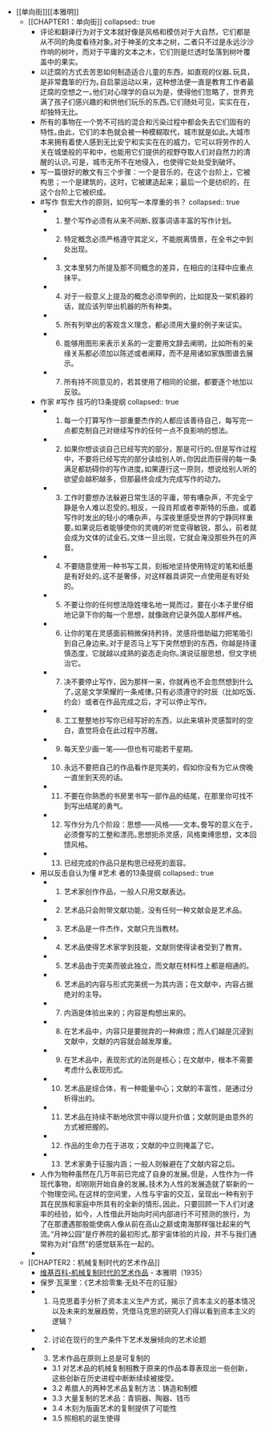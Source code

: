 - [[单向街]][[本雅明]]
	- [[CHAPTER1：单向街]]
	  collapsed:: true
		- 评论和翻译行为对于文本就好像是风格和模仿对于大自然，它们都是从不同的角度看待对象｡对于神圣的文本之树，二者只不过是永远沙沙作响的树叶，而对于平庸的文本之木，它们则是烂透时坠落到树叶覆盖中的果实｡
		- 以迂腐的方式去苦思如何制造适合儿童的东西，如直观的仪器､玩具，是非常蠢笨的行为｡自启蒙运动以来，这种想法便一直是教育工作者最迂腐的空想之一｡他们对心理学的自以为是，使得他们忽略了，世界充满了孩子们感兴趣的和供他们玩乐的东西｡它们随处可见，实实在在，却独特无比｡
		- 所有的事物在一个势不可挡的混合和污染过程中都会失去它们固有的特性｡由此，它们的本色就会被一种模糊取代，城市就是如此｡大城市本来拥有着使人感到无比安宁和实实在在的威力，它可以将劳作的人关在城堡般的平和中，也能用它们提供的视野夺取人们对自然力的清醒的认识｡可是，城市无所不在地侵入，也使得它处处受到破坏｡
		- 写一篇很好的散文有三个步骤：一个是音乐的，在这个台阶上，它被构思；一个是建筑的，这时，它被建造起来；最后一个是纺织的，在这个台阶上它被织成｡
		- #写作 恢宏大作的原则，如何写一本厚重的书？
		  collapsed:: true
			- 1. 整个写作必须有从来不间断､叙事词语丰富的写作计划｡
			- 2. 特定概念必须严格遵守其定义，不能脱离情景，在全书之中到处出现｡
			- 3. 文本里努力所提及那不同概念的差异，在相应的注释中应重点抹平｡
			- 4. 对于一般意义上提及的概念必须举例的，比如提及一架机器的话，就应该列举出机器的所有种类｡
			- 5. 所有列举出的客观含义理念，都必须用大量的例子来证实｡
			- 6. 能够用图形来表示关系的一定要用文辞去阐明，比如所有的亲缘关系都必须加以陈述或者阐释，而不是用诸如家族图谱去展示｡
			- 7. 所有持不同意见的，若其使用了相同的论据，都要逐个地加以反驳｡
		- 作家 #写作 技巧的13条提纲
		  collapsed:: true
			- 1. 每一个打算写作一部重要杰作的人都应该善待自己，每写完一点都克制自己对继续写作的任何一点不良影响的想法｡
			- 2. 如果你想谈谈自己已经写完的部分，那是可行的｡但是写作过程中，不要将已经写完的部分读给别人听｡你因此而获得的每一条满足都妨碍你的写作进度｡如果遵行这一原则，想说给别人听的欲望会越积越多，但那最终会成为完成写作的动力｡
			- 3. 工作时要想办法躲避日常生活的平庸，带有嘈杂声，不完全宁静是令人难以忍受的｡相反，一段肖邦或者李斯特的乐曲，或着写作时发出的轻小的嘈杂声，与深夜里感受世界的宁静同样重要｡如果说后者能够使你的灵魂的听觉变得敏锐，那么，前者就会成为文体的试金石｡文体一旦出现，它就会淹没那些外在的声音｡
			- 4. 不要随意使用一种书写工具，刻板地坚持使用特定的笔和纸墨是有好处的｡这不是奢侈，对这样器具讲究一点使用是有好处的｡
			- 5. 不要让你的任何想法隐姓埋名地一晃而过，要在小本子里仔细地记录下你的每一个思想，就像政府记录外国人那样严格｡
			- 6. 让你的笔在灵感面前稍微保持矜持，灵感将借助磁力把笔吸引到自己身边来｡对于是否马上写下突然想到的东西，你越是持谨慎态度，它就越以成熟的姿态走向你｡演说征服思想，但文字统治它｡
			- 7. 决不要停止写作，因为那样一来，你就再也不会忽然想到什么了｡这是文学荣耀的一条戒律｡只有必须遵守的时辰（比如吃饭､约会）或者在作品完成之后，才可以停止写作｡
			- 8. 工工整整地抄写你已经写好的东西，以此来填补灵感暂时的空白，直觉将会在此过程中苏醒｡
			- 9. 每天至少画一笔——但也有可能若干星期｡
			- 10. 永远不要把自己的作品看作是完美的，假如你没有为它从傍晚一直坐到天亮的话｡
			- 11. 不要在你熟悉的书房里书写一部作品的结尾，在那里你可找不到写出结尾的勇气｡
			- 12. 写作分为几个阶段：思想——风格——文本｡誊写的意义在于，必须誊写的工整和漂亮｡思想扼杀灵感，风格束缚思想，文本回馈风格｡
			- 13. 已经完成的作品只是构思已经死的面容｡
		- 用以反击自认为懂 #艺术 者的13条提纲
		  collapsed:: true
			- 1. 艺术家创作作品，一般人只用文献表达｡
			- 2. 艺术品只会附带文献功能，没有任何一种文献会是艺术品｡
			- 3. 艺术品是一件杰作，文献只充当教材｡
			- 4. 艺术品使得艺术家学到技能，文献则使得读者受到了教育｡
			- 5. 艺术品由于完美而彼此独立，而文献在材料性上都是相通的｡
			- 6. 艺术品的内容与形式完美统一为其内涵；在文献中，内容占据绝对的主导｡
			- 7. 内涵是体验出来的；内容是构想出来的｡
			- 8. 在艺术品中，内容只是要抛弃的一种麻烦；而人们越是沉浸到文献中，文献的内容就会越发厚重｡
			- 9. 在艺术品中，表现形式的法则是核心；在文献中，根本不需要考虑什么表现形式｡
			- 10. 艺术品是综合体，有一种能量中心；文献的丰富性，是通过分析得出的｡
			- 11. 艺术品在持续不断地欣赏中得以提升价值；文献则是由意外的方式被把握的｡
			- 12. 作品的生命力在于进攻；文献的中立则掩盖了它｡
			- 13. 艺术家勇于征服内涵；一般人则躲避在了文献内容之后｡
		- 人作为物种虽然在几万年前已完成了自身的发展｡但是，人性作为一件现代事物，却刚刚开始自身的发展｡技术为人性的发展造就了崭新的一个物理空间｡在这样的空间里，人性与宇宙的交互，呈现出一种有别于其在民族和家庭中所具有的全新的情形｡因此，只要回顾一下人们对速率的经验，如今，人性借此开始向时间内部进行不可预测的旅行，为了在那遭遇那股能使病人像从前在高山之巅或南海那样强壮起来的气流｡“月神公园”是疗养院的最初形式｡那宇宙体验的片段，并不与我们通常称为对“自然”的感觉联系在一起的｡
		-
	- [[CHAPTER2：机械复制时代的艺术作品]]
		- [维基百科-机械复制时代的艺术作品](https://zh.wikipedia.org/wiki/%E6%A9%9F%E6%A2%B0%E8%A4%87%E8%A3%BD%E6%99%82%E4%BB%A3%E7%9A%84%E8%97%9D%E8%A1%93%E4%BD%9C%E5%93%81) - 本雅明（1935）
		- 保罗·瓦莱里：《艺术拾零集·无处不在的征服》
		- 1. 马克思着手分析了资本主义生产方式，揭示了资本主义的基本情况以及未来的发展趋势，凭借马克思的研究人们得以看到资本主义的逻辑？
		- 2. 讨论在现行的生产条件下艺术发展倾向的艺术论题
		- 3. 艺术作品在原则上总是可复制的
			- 3.1 对艺术品的机械复制相教于原来的作品本尊表现出一些创新，这些创新在历史进程中断断续续被接受。
			- 3.2 希腊人的两种艺术品复制方法：铸造和制模
			- 3.3 大量复制的艺术品：青铜器、陶器、钱币
			- 3.4 木刻为版画艺术的复制提供了可能性
			- 3.5 照相机的诞生使得